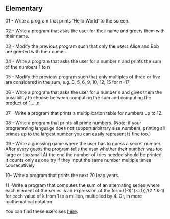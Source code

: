 <h2>Elementary</h2>

01 - Write a program that prints ‘Hello World’ to the screen.

02 - Write a program that asks the user for their name and greets them with their name.

03 - Modify the previous program such that only the users Alice and Bob are greeted with their names.

04 - Write a program that asks the user for a number n and prints the sum of the numbers 1 to n

05 - Modify the previous program such that only multiples of three or five are considered in the sum, e.g. 3, 5, 6, 9, 10, 12, 15 for n=17

06 - Write a program that asks the user for a number n and gives them the possibility to choose between computing the sum and computing the product of 1,…,n.

07 - Write a program that prints a multiplication table for numbers up to 12.

08 - Write a program that prints all prime numbers. (Note: if your programming language does not support arbitrary size numbers, printing all primes up to the largest number you can easily represent is fine too.)

09 - Write a guessing game where the user has to guess a secret number. After every guess the program tells the user whether their number was too large or too small.At the end the number of tries needed should be printed. It counts only as one try if they input the same number multiple times consecutively.

10- Write a program that prints the next 20 leap years.

11 -Write a program that computes the sum of an alternating series where each element of the series is an expression of the form ((-1)^{k+1})/(2 * k-1) for each value of k from 1 to a million, multiplied by 4. Or, in more mathematical notation


You can find these exercises [here](https://adriann.github.io/programming_problems.html).
